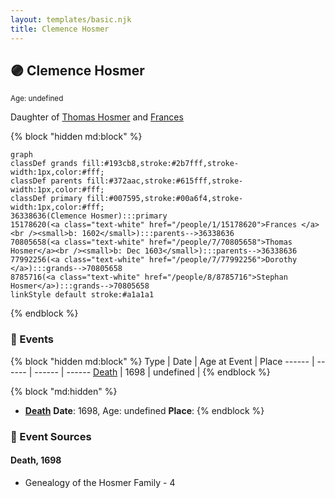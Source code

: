 ```yaml
---
layout: templates/basic.njk
title: Clemence Hosmer
---
```

## 🟣 Clemence Hosmer
<small>Age: undefined</small>

Daughter of [Thomas Hosmer](/people/7/70805658) and [Frances ](/people/1/15178620)

{% block "hidden md:block" %}
```mermaid
graph
classDef grands fill:#193cb8,stroke:#2b7fff,stroke-width:1px,color:#fff;
classDef parents fill:#372aac,stroke:#615fff,stroke-width:1px,color:#fff;
classDef primary fill:#007595,stroke:#00a6f4,stroke-width:1px,color:#fff;
36338636(Clemence Hosmer):::primary
15178620(<a class="text-white" href="/people/1/15178620">Frances </a><br /><small>b: 1602</small>):::parents-->36338636
70805658(<a class="text-white" href="/people/7/70805658">Thomas Hosmer</a><br /><small>b: Dec 1603</small>):::parents-->36338636
77992256(<a class="text-white" href="/people/7/77992256">Dorothy </a>):::grands-->70805658
8785716(<a class="text-white" href="/people/8/8785716">Stephan Hosmer</a>):::grands-->70805658
linkStyle default stroke:#a1a1a1
```
{% endblock %}

### 📆 Events

{% block "hidden md:block" %}
Type | Date | Age at Event | Place
------ | ------ | ------ | ------
[Death](#event-event-2) | 1698 | undefined |
{% endblock %}

{% block "md:hidden" %}
- **[Death](#event-event-2)**
**Date**: 1698, Age: undefined
**Place**:
{% endblock %}

### 📰 Event Sources

#### <a id="event-event-2"></a> Death, 1698
* Genealogy of the Hosmer Family  - 4